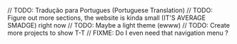 // TODO: Tradução para Portugues (Portuguese Translation)
// TODO: Figure out more sections, the website is kinda small (IT'S AVERAGE SMADGE) right now
// TODO: Maybe a light theme (ewww)
// TODO: Create more projects to show T-T
// FIXME: Do I even need that navigation menu ?
